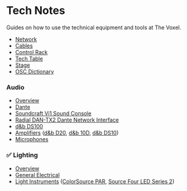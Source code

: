 # Tech Notes

Guides on how to use the technical equipment and tools at The Voxel.

- [Network](network.md)
- [Cables](cables.md)
- [Control Rack](rack.md)
- [Tech Table](tech-table.md)
- [Stage](stage.md)
- [OSC Dictionary](osc.md)

### Audio

- [Overview](audio-overview.md)
- [Dante](audio-dante.md)
- [Soundcraft Vi1 Sound Console](audio-console.md)
- [Radial DAN-TX2 Dante Network Interface](audio-dan-tx2.md)
- [d&b DS100](audio-ds100.md)
- [Amplifiers](audio-amplifiers.md) ([d&b D20](audio-d20.md), [d&b 10D](audio-10d.md), [d&b DS10](audio-ds10.md))
- [Microphones](audio-mics.md)

### ✅ Lighting

- [Overview](lx-overview.md)
- [General Electrical](electrical.md)
- [Light Instruments](lx-instruments.md) ([ColorSource PAR](lx-colorsource-par.md), [Source Four LED Series 2](lx-series-2.md))
